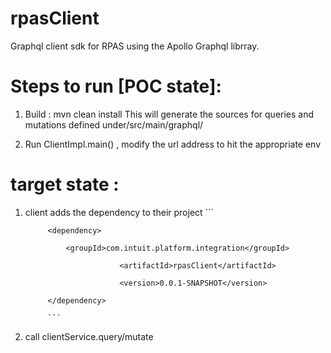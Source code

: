 # rpasClient

Graphql client sdk for RPAS using the Apollo Graphql librray.

# Steps to run [POC state]: 

1. Build : mvn clean install
           This will generate the sources for queries and mutations defined under/src/main/graphql/
           
2. Run ClientImpl.main() , modify the url address to hit the appropriate env

# target state :

1. client adds the dependency to their project 
                       ```
		       	
			<dependency>
	
				<groupId>com.intuit.platform.integration</groupId>
				
	                      	<artifactId>rpasClient</artifactId>
				
	                      	<version>0.0.1-SNAPSHOT</version>
				
			</dependency>
			
			```
2. call clientService.query/mutate
